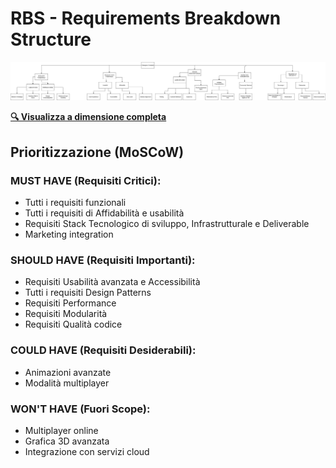 # RBS - Requirements Breakdown Structure

![RBS](../img/ReqBS.png)

**[🔍 Visualizza a dimensione completa](../img/ReqBS.png)**

## Prioritizzazione (MoSCoW)

### **MUST HAVE (Requisiti Critici):**
* Tutti i requisiti funzionali 
* Tutti i requisiti di Affidabilità e usabilità
* Requisiti Stack Tecnologico di sviluppo, Infrastrutturale e Deliverable
* Marketing integration

### **SHOULD HAVE (Requisiti Importanti):**
* Requisiti Usabilità avanzata e Accessibilità
* Tutti i requisiti Design Patterns
* Requisiti Performance
* Requisiti Modularità
* Requisiti Qualità codice

### **COULD HAVE (Requisiti Desiderabili):**
* Animazioni avanzate
* Modalità multiplayer

### **WON'T HAVE (Fuori Scope):**
* Multiplayer online
* Grafica 3D avanzata
* Integrazione con servizi cloud